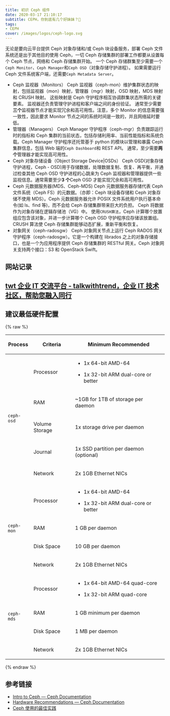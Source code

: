 ```yaml
---
title: 初识 Ceph 组件
date: 2020-03-17 21:10:17
subtitle: CEPH，你到底有几个好妹妹？🧐
tags:
- CEPH
cover: /images/logos/ceph-logo.svg
---
```

无论是要向云平台提供 Ceph 对象存储和/或 Ceph 块设备服务，部署 Ceph 文件系统还是出于其他目的使用 Ceph，一切 Ceph 存储集群的部署工作都要从设置每个 Ceph 节点，网络和 Ceph 存储集群开始。 一个 Ceph 存储群集至少需要一个`Ceph Monitor`、`Ceph Manager`和`Ceph OSD`（对象存储守护进程）。 如果需要运行 Ceph 文件系统客户端，还需要`Ceph Metadata Server`。
- Ceph 监视器（Monitors）
Ceph 监视器（ceph-mon）维护集群状态的映射，包括监视器（mon）映射，管理器（mgr）映射，OSD 映射，MDS 映射和 CRUSH 映射。 这些映射是 Ceph 守护程序相互协调群集状态所需的关键要素。 监视器还负责管理守护进程和客户端之间的身份验证。 通常至少需要**三个**监视器节点才能实现冗余和高可用性。注意，多个 Monitor 的信息需要强一致性，因此要求 Monitor 节点之间的系统时间是一致的，并且网络延时要低。
- 管理器（Managers）
Ceph Manager 守护程序（ceph-mgr）负责跟踪运行时的指标和 Ceph 集群的当前状态，包括存储利用率、当前性能指标和系统负载。Ceph Manager 守护程序还托管基于 python 的模块以管理和暴露 Ceph 集群信息，包括 Web 端的`Ceph Dashboard`和 REST API。 通常，至少需要**两个**管理器才能实现高可用性。
- Ceph 对象存储设备（Object Storage Device|OSDs）
Ceph OSD(对象存储守护进程，Ceph - OSD)用于存储数据，处理数据复制、恢复、再平衡，并通过检查其他 Ceph OSD 守护进程的心跳来为 Ceph 监视器和管理器提供一些监视信息。通常需要至少**3 个**Ceph OSD 才能实现冗余和高可用性。
- Ceph 元数据服务器(MDS、Ceph-MDS)
Ceph 元数据服务器存储代表 Ceph 文件系统（Ceph FS）的元数据。（亦即：Ceph 块设备存储和 Ceph 对象存储不使用 MDS）。Ceph 元数据服务器允许 POSIX 文件系统用户执行基本命令(如 ls、find 等)，而不会给 Ceph 存储集群带来巨大的负担。
Ceph 将数据作为对象存储在逻辑存储池（VG）中。 使用`CRUSH算法`，Ceph 计算哪个放置组应包含该对象，并进一步计算哪个 Ceph OSD 守护程序应存储该放置组。 CRUSH 算法使 Ceph 存储集群能够动态扩展，重新平衡和恢复。
- 对象网关（ceph-radosgw）
Ceph 对象网关节点上运行 Ceph RADOS 网关守护程序（ceph-radosgw）。它是一个构建在 librados 之上的对象存储接口，也是一个为应用程序提供 Ceph 存储集群的 RESTful 网关。Ceph 对象网关支持两个接口：S3 和 OpenStack Swift。
## 网站记录
[twt 企业 IT 交流平台 - talkwithtrend，企业 IT 技术社区，帮助您融入同行](http://www.talkwithtrend.com/)
---
## 建议最低硬件配置
{% raw %}

<table class="docutils align-default">
<thead>
<tr class="row-odd"><th class="head"><p>Process</p></th>
<th class="head"><p>Criteria</p></th>
<th class="head"><p>Minimum Recommended</p></th>
</tr>
</thead>
<tbody>
<tr class="row-even"><td rowspan="5"><p><code class="docutils literal notranslate"><span class="pre">ceph-osd</span></code></p></td>
<td><p>Processor</p></td>
<td><ul class="simple">
<li><p>1x 64-bit AMD-64</p></li>
<li><p>1x 32-bit ARM dual-core or better</p></li>
</ul>
</td>
</tr>
<tr class="row-odd"><td><p>RAM</p></td>
<td><p>~1GB for 1TB of storage per daemon</p></td>
</tr>
<tr class="row-even"><td><p>Volume Storage</p></td>
<td><p>1x storage drive per daemon</p></td>
</tr>
<tr class="row-odd"><td><p>Journal</p></td>
<td><p>1x SSD partition per daemon (optional)</p></td>
</tr>
<tr class="row-even"><td><p>Network</p></td>
<td><p>2x 1GB Ethernet NICs</p></td>
</tr>
<tr class="row-odd"><td rowspan="4"><p><code class="docutils literal notranslate"><span class="pre">ceph-mon</span></code></p></td>
<td><p>Processor</p></td>
<td><ul class="simple">
<li><p>1x 64-bit AMD-64</p></li>
<li><p>1x 32-bit ARM dual-core or better</p></li>
</ul>
</td>
</tr>
<tr class="row-even"><td><p>RAM</p></td>
<td><p>1 GB per daemon</p></td>
</tr>
<tr class="row-odd"><td><p>Disk Space</p></td>
<td><p>10 GB per daemon</p></td>
</tr>
<tr class="row-even"><td><p>Network</p></td>
<td><p>2x 1GB Ethernet NICs</p></td>
</tr>
<tr class="row-odd"><td rowspan="4"><p><code class="docutils literal notranslate"><span class="pre">ceph-mds</span></code></p></td>
<td><p>Processor</p></td>
<td><ul class="simple">
<li><p>1x 64-bit AMD-64 quad-core</p></li>
<li><p>1x 32-bit ARM quad-core</p></li>
</ul>
</td>
</tr>
<tr class="row-even"><td><p>RAM</p></td>
<td><p>1 GB minimum per daemon</p></td>
</tr>
<tr class="row-odd"><td><p>Disk Space</p></td>
<td><p>1 MB per daemon</p></td>
</tr>
<tr class="row-even"><td><p>Network</p></td>
<td><p>2x 1GB Ethernet NICs</p></td>
</tr>
</tbody>
</table>
{% endraw %}

## 参考链接
- [Intro to Ceph — Ceph Documentation](https://docs.ceph.com/docs/master/start/intro/)
- [Hardware Recommendations — Ceph Documentation](https://docs.ceph.com/docs/master/start/hardware-recommendations/#data-storage)
- [Ceph 使用的最佳实践](https://www.ibm.com/developerworks/cn/opensource/os-ceph-active-active-data-center-and-best-practices/index.html)
